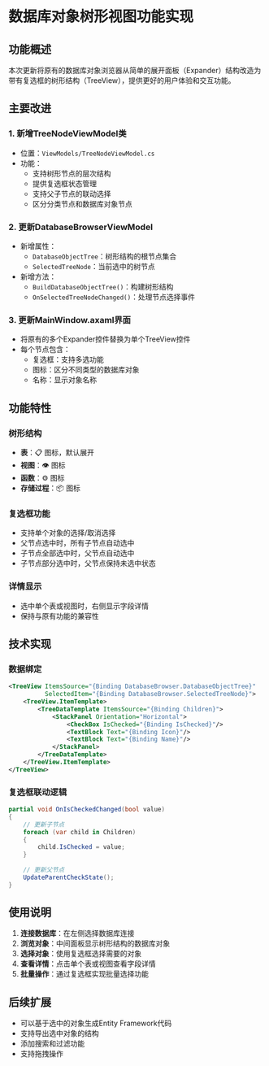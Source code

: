 # 数据库对象树形视图功能实现

## 功能概述

本次更新将原有的数据库对象浏览器从简单的展开面板（Expander）结构改造为带有复选框的树形结构（TreeView），提供更好的用户体验和交互功能。

## 主要改进

### 1. 新增TreeNodeViewModel类
- 位置：`ViewModels/TreeNodeViewModel.cs`
- 功能：
  - 支持树形节点的层次结构
  - 提供复选框状态管理
  - 支持父子节点的联动选择
  - 区分分类节点和数据库对象节点

### 2. 更新DatabaseBrowserViewModel
- 新增属性：
  - `DatabaseObjectTree`：树形结构的根节点集合
  - `SelectedTreeNode`：当前选中的树节点
- 新增方法：
  - `BuildDatabaseObjectTree()`：构建树形结构
  - `OnSelectedTreeNodeChanged()`：处理节点选择事件

### 3. 更新MainWindow.axaml界面
- 将原有的多个Expander控件替换为单个TreeView控件
- 每个节点包含：
  - 复选框：支持多选功能
  - 图标：区分不同类型的数据库对象
  - 名称：显示对象名称

## 功能特性

### 树形结构
- **表**：📋 图标，默认展开
- **视图**：👁️ 图标
- **函数**：⚙️ 图标
- **存储过程**：📦 图标

### 复选框功能
- 支持单个对象的选择/取消选择
- 父节点选中时，所有子节点自动选中
- 子节点全部选中时，父节点自动选中
- 子节点部分选中时，父节点保持未选中状态

### 详情显示
- 选中单个表或视图时，右侧显示字段详情
- 保持与原有功能的兼容性

## 技术实现

### 数据绑定
```xml
<TreeView ItemsSource="{Binding DatabaseBrowser.DatabaseObjectTree}"
          SelectedItem="{Binding DatabaseBrowser.SelectedTreeNode}">
    <TreeView.ItemTemplate>
        <TreeDataTemplate ItemsSource="{Binding Children}">
            <StackPanel Orientation="Horizontal">
                <CheckBox IsChecked="{Binding IsChecked}"/>
                <TextBlock Text="{Binding Icon}"/>
                <TextBlock Text="{Binding Name}"/>
            </StackPanel>
        </TreeDataTemplate>
    </TreeView.ItemTemplate>
</TreeView>
```

### 复选框联动逻辑
```csharp
partial void OnIsCheckedChanged(bool value)
{
    // 更新子节点
    foreach (var child in Children)
    {
        child.IsChecked = value;
    }
    
    // 更新父节点
    UpdateParentCheckState();
}
```

## 使用说明

1. **连接数据库**：在左侧选择数据库连接
2. **浏览对象**：中间面板显示树形结构的数据库对象
3. **选择对象**：使用复选框选择需要的对象
4. **查看详情**：点击单个表或视图查看字段详情
5. **批量操作**：通过复选框实现批量选择功能

## 后续扩展

- 可以基于选中的对象生成Entity Framework代码
- 支持导出选中对象的结构
- 添加搜索和过滤功能
- 支持拖拽操作
